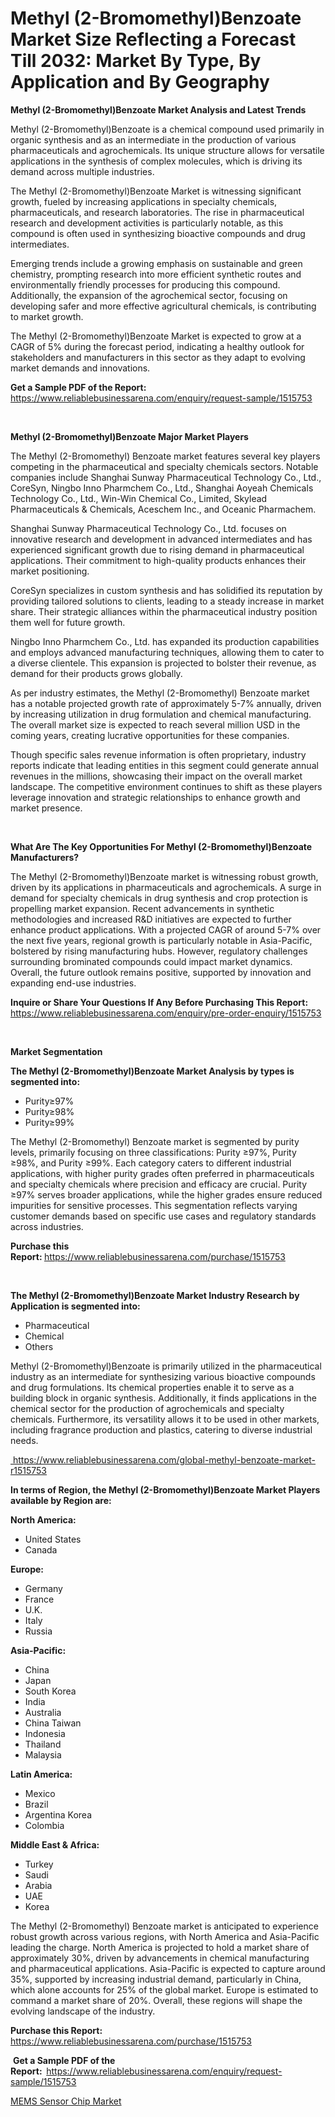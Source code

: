 <p><h1>Methyl (2-Bromomethyl)Benzoate Market Size Reflecting a Forecast Till 2032: Market By Type, By Application and By Geography</h1></p><p><strong>Methyl (2-Bromomethyl)Benzoate Market Analysis and Latest Trends</strong></p>
<p><p>Methyl (2-Bromomethyl)Benzoate is a chemical compound used primarily in organic synthesis and as an intermediate in the production of various pharmaceuticals and agrochemicals. Its unique structure allows for versatile applications in the synthesis of complex molecules, which is driving its demand across multiple industries. </p><p>The Methyl (2-Bromomethyl)Benzoate Market is witnessing significant growth, fueled by increasing applications in specialty chemicals, pharmaceuticals, and research laboratories. The rise in pharmaceutical research and development activities is particularly notable, as this compound is often used in synthesizing bioactive compounds and drug intermediates. </p><p>Emerging trends include a growing emphasis on sustainable and green chemistry, prompting research into more efficient synthetic routes and environmentally friendly processes for producing this compound. Additionally, the expansion of the agrochemical sector, focusing on developing safer and more effective agricultural chemicals, is contributing to market growth. </p><p>The Methyl (2-Bromomethyl)Benzoate Market is expected to grow at a CAGR of 5% during the forecast period, indicating a healthy outlook for stakeholders and manufacturers in this sector as they adapt to evolving market demands and innovations.</p></p>
<p><strong>Get a Sample PDF of the Report:&nbsp;</strong> <a href="https://www.reliablebusinessarena.com/enquiry/request-sample/1515753?utm_campaign=2518&utm_medium=2&utm_source=Github&utm_content=ia&utm_term=29032025&utm_id=methyl-2-bromomethylbenzoate">https://www.reliablebusinessarena.com/enquiry/request-sample/1515753</a></p>
<p>&nbsp;</p>
<p><strong>Methyl (2-Bromomethyl)Benzoate Major Market Players</strong></p>
<p><p>The Methyl (2-Bromomethyl) Benzoate market features several key players competing in the pharmaceutical and specialty chemicals sectors. Notable companies include Shanghai Sunway Pharmaceutical Technology Co., Ltd., CoreSyn, Ningbo Inno Pharmchem Co., Ltd., Shanghai Aoyeah Chemicals Technology Co., Ltd., Win-Win Chemical Co., Limited, Skylead Pharmaceuticals & Chemicals, Aceschem Inc., and Oceanic Pharmachem.</p><p>Shanghai Sunway Pharmaceutical Technology Co., Ltd. focuses on innovative research and development in advanced intermediates and has experienced significant growth due to rising demand in pharmaceutical applications. Their commitment to high-quality products enhances their market positioning.</p><p>CoreSyn specializes in custom synthesis and has solidified its reputation by providing tailored solutions to clients, leading to a steady increase in market share. Their strategic alliances within the pharmaceutical industry position them well for future growth.</p><p>Ningbo Inno Pharmchem Co., Ltd. has expanded its production capabilities and employs advanced manufacturing techniques, allowing them to cater to a diverse clientele. This expansion is projected to bolster their revenue, as demand for their products grows globally.</p><p>As per industry estimates, the Methyl (2-Bromomethyl) Benzoate market has a notable projected growth rate of approximately 5-7% annually, driven by increasing utilization in drug formulation and chemical manufacturing. The overall market size is expected to reach several million USD in the coming years, creating lucrative opportunities for these companies.</p><p>Though specific sales revenue information is often proprietary, industry reports indicate that leading entities in this segment could generate annual revenues in the millions, showcasing their impact on the overall market landscape. The competitive environment continues to shift as these players leverage innovation and strategic relationships to enhance growth and market presence.</p></p>
<p>&nbsp;</p>
<p><strong>What Are The Key Opportunities For Methyl (2-Bromomethyl)Benzoate Manufacturers?</strong></p>
<p><p>The Methyl (2-Bromomethyl)Benzoate market is witnessing robust growth, driven by its applications in pharmaceuticals and agrochemicals. A surge in demand for specialty chemicals in drug synthesis and crop protection is propelling market expansion. Recent advancements in synthetic methodologies and increased R&D initiatives are expected to further enhance product applications. With a projected CAGR of around 5-7% over the next five years, regional growth is particularly notable in Asia-Pacific, bolstered by rising manufacturing hubs. However, regulatory challenges surrounding brominated compounds could impact market dynamics. Overall, the future outlook remains positive, supported by innovation and expanding end-use industries.</p></p>
<p><strong>Inquire or Share Your Questions If Any Before Purchasing This Report:</strong> <a href="https://www.reliablebusinessarena.com/enquiry/pre-order-enquiry/1515753?utm_campaign=2518&utm_medium=2&utm_source=Github&utm_content=ia&utm_term=29032025&utm_id=methyl-2-bromomethylbenzoate">https://www.reliablebusinessarena.com/enquiry/pre-order-enquiry/1515753</a></p>
<p>&nbsp;</p>
<p><strong>Market Segmentation</strong></p>
<p><strong>The Methyl (2-Bromomethyl)Benzoate Market Analysis by types is segmented into:</strong></p>
<p><ul><li>Purity≥97%</li><li>Purity≥98%</li><li>Purity≥99%</li></ul></p>
<p><p>The Methyl (2-Bromomethyl) Benzoate market is segmented by purity levels, primarily focusing on three classifications: Purity ≥97%, Purity ≥98%, and Purity ≥99%. Each category caters to different industrial applications, with higher purity grades often preferred in pharmaceuticals and specialty chemicals where precision and efficacy are crucial. Purity ≥97% serves broader applications, while the higher grades ensure reduced impurities for sensitive processes. This segmentation reflects varying customer demands based on specific use cases and regulatory standards across industries.</p></p>
<p><strong>Purchase this Report:&nbsp;</strong><a href="https://www.reliablebusinessarena.com/purchase/1515753?utm_campaign=2518&utm_medium=2&utm_source=Github&utm_content=ia&utm_term=29032025&utm_id=methyl-2-bromomethylbenzoate">https://www.reliablebusinessarena.com/purchase/1515753</a></p>
<p>&nbsp;</p>
<p><strong>The Methyl (2-Bromomethyl)Benzoate Market Industry Research by Application is segmented into:</strong></p>
<p><ul><li>Pharmaceutical</li><li>Chemical</li><li>Others</li></ul></p>
<p><p>Methyl (2-Bromomethyl)Benzoate is primarily utilized in the pharmaceutical industry as an intermediate for synthesizing various bioactive compounds and drug formulations. Its chemical properties enable it to serve as a building block in organic synthesis. Additionally, it finds applications in the chemical sector for the production of agrochemicals and specialty chemicals. Furthermore, its versatility allows it to be used in other markets, including fragrance production and plastics, catering to diverse industrial needs.</p></p>
<p><a href="https://www.reliablebusinessarena.com/global-methyl-benzoate-market-r1515753?utm_campaign=2518&utm_medium=2&utm_source=Github&utm_content=ia&utm_term=29032025&utm_id=methyl-2-bromomethylbenzoate">&nbsp;https://www.reliablebusinessarena.com/global-methyl-benzoate-market-r1515753</a></p>
<p><strong>In terms of Region, the Methyl (2-Bromomethyl)Benzoate Market Players available by Region are:</strong></p>
<p>
    <p> <strong> North America: </strong>
        <ul>
            <li>United States</li>
            <li>Canada</li>
        </ul>
        </p> 
    <p> <strong> Europe: </strong>
        <ul>
            <li>Germany</li>
            <li>France</li>
            <li>U.K.</li>
            <li>Italy</li>
            <li>Russia</li>
        </ul>
        </p> 
    <p> <strong> Asia-Pacific: </strong>
        <ul>
            <li>China</li>
            <li>Japan</li>
            <li>South Korea</li>
            <li>India</li>
            <li>Australia</li>
            <li>China Taiwan</li>
            <li>Indonesia</li>
            <li>Thailand</li>
            <li>Malaysia</li>
        </ul>
        </p> 
    <p> <strong> Latin America: </strong>
        <ul>
            <li>Mexico</li>
            <li>Brazil</li>
            <li>Argentina Korea</li>
            <li>Colombia</li>
        </ul>
        </p> 
    <p> <strong> Middle East & Africa: </strong>
        <ul>
            <li>Turkey</li>
            <li>Saudi</li>
            <li>Arabia</li>
            <li>UAE</li>
            <li>Korea</li>
        </ul>
    </p>
    </p>
<p><p>The Methyl (2-Bromomethyl) Benzoate market is anticipated to experience robust growth across various regions, with North America and Asia-Pacific leading the charge. North America is projected to hold a market share of approximately 30%, driven by advancements in chemical manufacturing and pharmaceutical applications. Asia-Pacific is expected to capture around 35%, supported by increasing industrial demand, particularly in China, which alone accounts for 25% of the global market. Europe is estimated to command a market share of 20%. Overall, these regions will shape the evolving landscape of the industry.</p></p>
<p><strong>Purchase this Report: </strong><a href="https://www.reliablebusinessarena.com/purchase/1515753?utm_campaign=2518&utm_medium=2&utm_source=Github&utm_content=ia&utm_term=29032025&utm_id=methyl-2-bromomethylbenzoate">https://www.reliablebusinessarena.com/purchase/1515753</a></p>
<p>&nbsp;<strong>Get a Sample PDF of the Report:&nbsp;&nbsp;</strong><a href="https://www.reliablebusinessarena.com/enquiry/request-sample/1515753?utm_campaign=2518&utm_medium=2&utm_source=Github&utm_content=ia&utm_term=29032025&utm_id=methyl-2-bromomethylbenzoate">https://www.reliablebusinessarena.com/enquiry/request-sample/1515753</a></p>
<p><strong></strong></p>
<p><p><a href="https://github.com/krinerstormy331/Market-Research-Report-List-1/blob/main/mems-sensor-chip-market.md?utm_campaign=2518&utm_medium=2&utm_source=Github&utm_content=ia&utm_term=29032025&utm_id=methyl-2-bromomethylbenzoate">MEMS Sensor Chip Market</a></p></p>